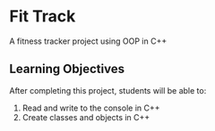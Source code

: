 Fit Track
=========

A fitness tracker project using OOP in C++

Learning Objectives
-------------------

After completing this project, students will be able to:

1. Read and write to the console in C++
2. Create classes and objects in C++

